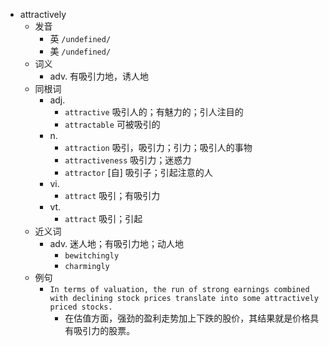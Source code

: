 - attractively
  - 发音
    - 英 `/undefined/`
    - 美 `/undefined/`
  - 词义
    - adv. 有吸引力地，诱人地
  - 同根词
    - adj.
      - `attractive` 吸引人的；有魅力的；引人注目的
      - `attractable` 可被吸引的
    - n.
      - `attraction` 吸引，吸引力；引力；吸引人的事物
      - `attractiveness` 吸引力；迷惑力
      - `attractor` [自] 吸引子；引起注意的人
    - vi.
      - `attract` 吸引；有吸引力
    - vt.
      - `attract` 吸引；引起
  - 近义词
    - adv. 迷人地；有吸引力地；动人地
      - `bewitchingly`
      - `charmingly`
  - 例句
    - `In terms of valuation, the run of strong earnings combined with declining stock prices translate into some attractively priced stocks.`
      - 在估值方面，强劲的盈利走势加上下跌的股价，其结果就是价格具有吸引力的股票。

